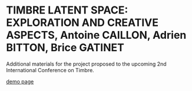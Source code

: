 # TIMBRE LATENT SPACE: EXPLORATION AND CREATIVE ASPECTS, Antoine CAILLON, Adrien BITTON, Brice GATINET
Additional materials for the project proposed to the upcoming 2nd International Conference on Timbre.

[demo page](https://acids-ircam.github.io/timbre_exploration/)
